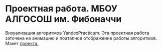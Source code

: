# Проектная работа. МБОУ АЛГОСОШ им. Фибоначчи

Визуализация алгоритмов YandexPracticum. Эта проектная работа заточена на анимацию и поэтапное отображение работы алгоритмов.
Макет [проекта.](https://www.figma.com/file/RIkypcTQN5d37g7RRTFid0/Algososh_external_link?node-id=0%3A1) 
